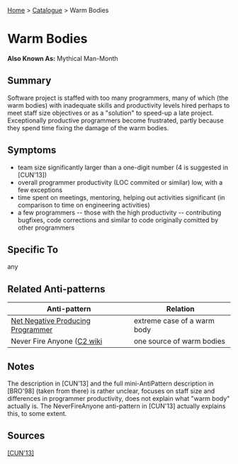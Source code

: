 [Home](../README.md) > [Catalogue](../Antipatterns_catalogue.md) > Warm Bodies


# Warm Bodies

**Also Known As:** Mythical Man-Month


## Summary

Software project is staffed with too many programmers, many of which (the warm bodies) with inadequate skills and productivity levels hired perhaps to meet staff size objectives or as a "solution" to speed-up a late project.  Exceptionally productive programmers become frustrated, partly because they spend time fixing the damage of the warm bodies.


## Symptoms

 - team size significantly larger than a one-digit number (4 is suggested in [CUN'13])
 - overall programmer productivity (LOC commited or similar) low, with a few exceptions
 - time spent on meetings, mentoring, helping out activities significant (in comparison to time on engineering activities)
 - a few programmers -- those with the high productivity -- contributing bugfixes, code corrections and similar to code originally comitted by other programmers

## Specific To

any

## Related Anti-patterns

|Anti-pattern  | Relation |
|--|--|
| [Net Negative Producing Programmer](Net_Negative_Producing_Programmer.md) | extreme case of a warm body |
| Never Fire Anyone ([C2 wiki](http://wiki.c2.com/?NeverFireAnyone) | one source of warm bodies |

## Notes

The description in [CUN'13] and the full mini-AntiPattern description in [BRO'98] (taken from there) is rather unclear, focuses on staff size and differences in programmer productivity, does not explain what "warm body" actually is.  The NeverFireAnyone anti-pattern in [CUN'13] actually explains this, to some extent.

## Sources

[[CUN'13]](../References.md)
